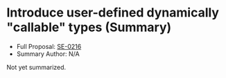 # Introduce user-defined dynamically "callable" types (Summary)

* Full Proposal: [SE-0216](https://github.com/apple/swift-evolution/blob/main/proposals/0216-dynamic-callable.md)
* Summary Author: N/A

Not yet summarized.
